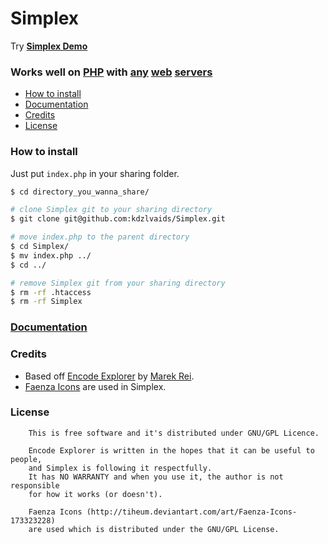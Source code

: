 # Simplex

Try **[Simplex Demo](http://kdzlvaids.github.io/simplex/demo/)**

### Works well on [PHP](http://php.net/) with [any](http://www.apache.org/) [web](http://nginx.org/) [servers](http://www.lighttpd.net/)

 - [How to install](#how_to_install)
 - [Documentation](#documentation)
 - [Credits](#credits)
 - [License](#license)

### How to install

Just put `index.php` in your sharing folder.
```bash
$ cd directory_you_wanna_share/

# clone Simplex git to your sharing directory
$ git clone git@github.com:kdzlvaids/Simplex.git

# move index.php to the parent directory
$ cd Simplex/
$ mv index.php ../
$ cd ../

# remove Simplex git from your sharing directory
$ rm -rf .htaccess
$ rm -rf Simplex
```

### [Documentation](http://kdzlvaids.github.io/simplex/)

### Credits

 - Based off [Encode Explorer](https://github.com/marekrei/encode-explorer) by [Marek Rei](http://www.marekrei.com).
 - [Faenza Icons](http://tiheum.deviantart.com/art/Faenza-Icons-173323228) are used in Simplex.

### License

```
	This is free software and it's distributed under GNU/GPL Licence.

	Encode Explorer is written in the hopes that it can be useful to people,
	and Simplex is following it respectfully.
	It has NO WARRANTY and when you use it, the author is not responsible
	for how it works (or doesn't).

	Faenza Icons (http://tiheum.deviantart.com/art/Faenza-Icons-173323228)
	are used which is distributed under the GNU/GPL License.
```
